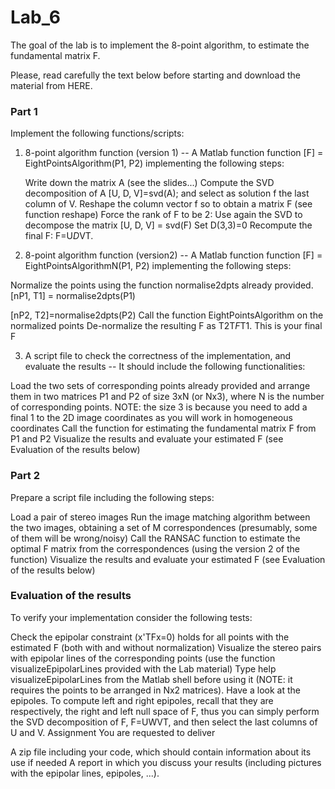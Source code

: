 # Lab_6

The goal of the lab is to implement the 8-point algorithm, to estimate the fundamental matrix F.

Please, read carefully the text below before starting and download the material from HERE.

### Part 1
Implement the following functions/scripts:

1. 8-point algorithm function (version 1) --  A Matlab function function [F] = EightPointsAlgorithm(P1, P2) implementing the following steps:

   Write down the matrix A (see the slides...)
   Compute the SVD decomposition of A 
   [U, D, V]=svd(A);
   and select as solution f the last column of V.
   Reshape the column vector f so to obtain a matrix F (see function reshape)
   Force the rank of F to be 2: 
   Use again the SVD to decompose the matrix 
   [U, D, V] = svd(F)
   Set D(3,3)=0
   Recompute the final F: F=U*D*VT.



2. 8-point algorithm function (version2) -- A Matlab function function [F] = EightPointsAlgorithmN(P1, P2) implementing the following steps:
   
Normalize the points using the function normalise2dpts already provided.
[nP1, T1] = normalise2dpts(P1)

[nP2, T2]=normalise2dpts(P2)
Call the function EightPointsAlgorithm on the normalized points 
De-normalize the resulting F as T2T*F*T1. This is your final F


3. A script file to check the correctness of the implementation, and evaluate the results -- It should include the following functionalities:

Load the two sets of corresponding points already provided and arrange them in two matrices P1 and P2 of size 3xN (or Nx3), where N is the number of corresponding points. NOTE: the    size    3 is because you need to add a final 1 to the 2D image coordinates as you will work in homogeneous coordinates 
Call the function  for estimating the fundamental matrix F from P1 and P2
Visualize the results and evaluate your estimated F (see Evaluation of the results below)


### Part 2
Prepare a script file including the following steps:

Load a pair of stereo images
Run the image matching algorithm between the two images, obtaining a set of M correspondences (presumably, some of them will be wrong/noisy)
Call the RANSAC function to estimate the optimal F matrix from the correspondences (using the version 2 of the function)
Visualize the results and evaluate your estimated F (see Evaluation of the results below)

### Evaluation of the results
To verify your implementation consider the following tests:

Check the epipolar constraint (x'TFx=0) holds for all points with the estimated F (both with and without normalization)
Visualize the stereo pairs with epipolar lines of the corresponding points (use the function visualizeEpipolarLines provided with the Lab material) Type help visualizeEpipolarLines from the Matlab shell before using it (NOTE: it requires the points to be arranged in Nx2 matrices). 
Have a look at the epipoles. To compute left and right epipoles, recall that they are respectively, the right and left null space of F, thus you can simply perform the SVD decomposition of F, F=UWVT,  and then select the last columns of U and V.
Assignment 
You are requested to deliver

A zip file including your code, which should contain information about its use if needed
A report in which you discuss your results (including pictures with the epipolar lines, epipoles, ...).

